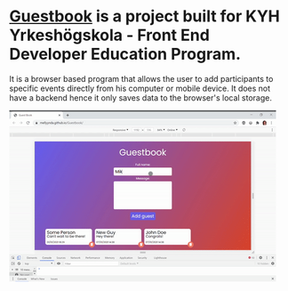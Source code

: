 # [Guestbook](https://mellyynda.github.io/Guestbook/) is a project built for KYH Yrkeshögskola - Front End Developer Education Program.

It is a browser based program that allows the user to add participants to specific events directly from his computer or mobile device. It does not have a backend hence it only saves data to the browser's local storage.

![demo](/guestbook.gif)
